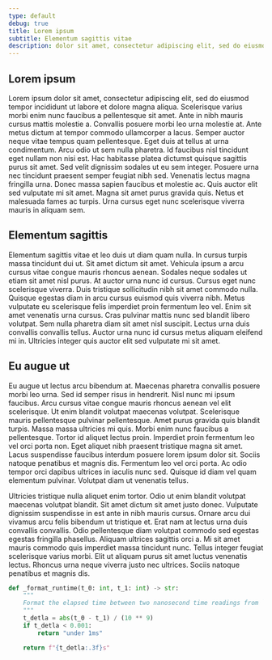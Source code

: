 ```yaml
---
type: default
debug: true
title: Lorem ipsum
subtitle: Elementum sagittis vitae
description: dolor sit amet, consectetur adipiscing elit, sed do eiusmod tempor incididunt ut labore et dolore magna aliqua
---
```


## Lorem ipsum

Lorem ipsum dolor sit amet, consectetur adipiscing elit, sed do eiusmod tempor incididunt ut labore et dolore magna aliqua. Scelerisque varius morbi enim nunc faucibus a pellentesque sit amet. Ante in nibh mauris cursus mattis molestie a. Convallis posuere morbi leo urna molestie at. Ante metus dictum at tempor commodo ullamcorper a lacus. Semper auctor neque vitae tempus quam pellentesque. Eget duis at tellus at urna condimentum. Arcu odio ut sem nulla pharetra. Id faucibus nisl tincidunt eget nullam non nisi est. Hac habitasse platea dictumst quisque sagittis purus sit amet. Sed velit dignissim sodales ut eu sem integer. Posuere urna nec tincidunt praesent semper feugiat nibh sed. Venenatis lectus magna fringilla urna. Donec massa sapien faucibus et molestie ac. Quis auctor elit sed vulputate mi sit amet. Magna sit amet purus gravida quis. Netus et malesuada fames ac turpis. Urna cursus eget nunc scelerisque viverra mauris in aliquam sem.

## Elementum sagittis

Elementum sagittis vitae et leo duis ut diam quam nulla. In cursus turpis massa tincidunt dui ut. Sit amet dictum sit amet. Vehicula ipsum a arcu cursus vitae congue mauris rhoncus aenean. Sodales neque sodales ut etiam sit amet nisl purus. At auctor urna nunc id cursus. Cursus eget nunc scelerisque viverra. Duis tristique sollicitudin nibh sit amet commodo nulla. Quisque egestas diam in arcu cursus euismod quis viverra nibh. Metus vulputate eu scelerisque felis imperdiet proin fermentum leo vel. Enim sit amet venenatis urna cursus. Cras pulvinar mattis nunc sed blandit libero volutpat. Sem nulla pharetra diam sit amet nisl suscipit. Lectus urna duis convallis convallis tellus. Auctor urna nunc id cursus metus aliquam eleifend mi in. Ultricies integer quis auctor elit sed vulputate mi sit amet.

## Eu augue ut

Eu augue ut lectus arcu bibendum at. Maecenas pharetra convallis posuere morbi leo urna. Sed id semper risus in hendrerit. Nisl nunc mi ipsum faucibus. Arcu cursus vitae congue mauris rhoncus aenean vel elit scelerisque. Ut enim blandit volutpat maecenas volutpat. Scelerisque mauris pellentesque pulvinar pellentesque. Amet purus gravida quis blandit turpis. Massa massa ultricies mi quis. Morbi enim nunc faucibus a pellentesque. Tortor id aliquet lectus proin. Imperdiet proin fermentum leo vel orci porta non.
Eget aliquet nibh praesent tristique magna sit amet. Lacus suspendisse faucibus interdum posuere lorem ipsum dolor sit. Sociis natoque penatibus et magnis dis. Fermentum leo vel orci porta. Ac odio tempor orci dapibus ultrices in iaculis nunc sed. Quisque id diam vel quam elementum pulvinar. Volutpat diam ut venenatis tellus.

Ultricies tristique nulla aliquet enim tortor. Odio ut enim blandit volutpat maecenas volutpat blandit. Sit amet dictum sit amet justo donec. Vulputate dignissim suspendisse in est ante in nibh mauris cursus. Ornare arcu dui vivamus arcu felis bibendum ut tristique et. Erat nam at lectus urna duis convallis convallis. Odio pellentesque diam volutpat commodo sed egestas egestas fringilla phasellus.
Aliquam ultrices sagittis orci a. Mi sit amet mauris commodo quis imperdiet massa tincidunt nunc. Tellus integer feugiat scelerisque varius morbi. Elit ut aliquam purus sit amet luctus venenatis lectus. Rhoncus urna neque viverra justo nec ultrices. Sociis natoque penatibus et magnis dis.

```python
def _format_runtime(t_0: int, t_1: int) -> str:
    """
    Format the elapsed time between two nanosecond time readings from `time.time_ns`.
    """
    t_detla = abs(t_0 - t_1) / (10 ** 9)
    if t_detla < 0.001:
        return "under 1ms"

    return f"{t_detla:.3f}s"
```
